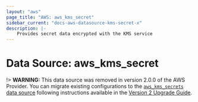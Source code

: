 ```yaml
---
layout: "aws"
page_title: "AWS: aws_kms_secret"
sidebar_current: "docs-aws-datasource-kms-secret-x"
description: |-
    Provides secret data encrypted with the KMS service
---
```


# Data Source: aws_kms_secret

!> **WARNING:** This data source was removed in version 2.0.0 of the AWS Provider. You can migrate existing configurations to the [`aws_kms_secrets` data source](/docs/providers/aws/d/kms_secrets.html) following instructions available in the [Version 2 Upgrade Guide](/docs/providers/aws/guides/version-2-upgrade.html#data-source-aws_kms_secret).
